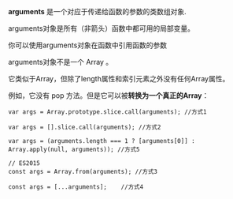 **arguments** 是一个对应于传递给函数的参数的类数组对象.

arguments对象是所有（非箭头）函数中都可用的局部变量。

你可以使用arguments对象在函数中引用函数的参数

arguments对象不是一个 Array 。

它类似于Array，但除了length属性和索引元素之外没有任何Array属性。

例如，它没有 pop 方法。但是它可以被**转换为一个真正的Array**：

```
var args = Array.prototype.slice.call(arguments); //方式1

var args = [].slice.call(arguments); //方式2

var args = (arguments.length === 1 ? [arguments[0]] : Array.apply(null, arguments)); //方式5

// ES2015
const args = Array.from(arguments); //方式3

const args = [...arguments];    //方式4
```

